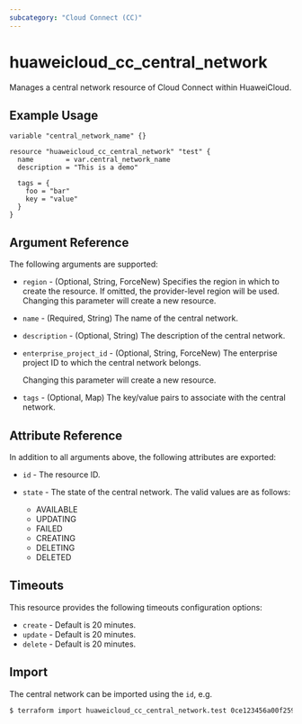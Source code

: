 ```yaml
---
subcategory: "Cloud Connect (CC)"
---
```


# huaweicloud_cc_central_network

Manages a central network resource of Cloud Connect within HuaweiCloud.

## Example Usage

```hcl
variable "central_network_name" {}

resource "huaweicloud_cc_central_network" "test" {
  name        = var.central_network_name
  description = "This is a demo"

  tags = {
    foo = "bar"
    key = "value"
  }
}
```

## Argument Reference

The following arguments are supported:

* `region` - (Optional, String, ForceNew) Specifies the region in which to create the resource.
  If omitted, the provider-level region will be used. Changing this parameter will create a new resource.

* `name` - (Required, String) The name of the central network.

* `description` - (Optional, String) The description of the central network.

* `enterprise_project_id` - (Optional, String, ForceNew) The enterprise project ID to which the central network belongs.

  Changing this parameter will create a new resource.

* `tags` - (Optional, Map) The key/value pairs to associate with the central network.

## Attribute Reference

In addition to all arguments above, the following attributes are exported:

* `id` - The resource ID.

* `state` - The state of the central network.
  The valid values are as follows:
    - AVAILABLE
    - UPDATING
    - FAILED
    - CREATING
    - DELETING
    - DELETED

## Timeouts

This resource provides the following timeouts configuration options:

* `create` - Default is 20 minutes.
* `update` - Default is 20 minutes.
* `delete` - Default is 20 minutes.

## Import

The central network can be imported using the `id`, e.g.

```bash
$ terraform import huaweicloud_cc_central_network.test 0ce123456a00f2591fabc00385ff1234
```
